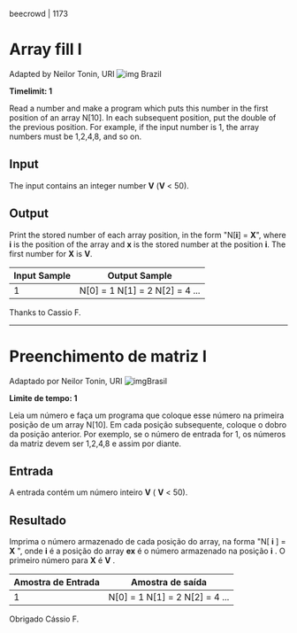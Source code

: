 beecrowd | 1173

# Array fill I

Adapted by Neilor Tonin, URI ![img](https://resources.beecrowd.com.br/gallery/images/flags/br.gif) Brazil

**Timelimit: 1**

Read a number and make a program which puts this number in the first position of an array N[10]. In each subsequent position, put the double of the previous position. For example, if the input number is 1, the array numbers must be 1,2,4,8, and so on.

## Input

The input contains an integer number **V** (**V** < 50).

## Output

Print the stored number of each array position, in the form "N[**i**] = **X**", where **i** is the position of the array and **x** is the stored number at the position **i**. The first number for **X** is **V**.

| Input Sample | Output Sample                  |
| ------------ | ------------------------------ |
| 1            | N[0] = 1 N[1] = 2 N[2] = 4 ... |

Thanks to Cassio F.

__________

# Preenchimento de matriz I

Adaptado por Neilor Tonin, URI ![img](https://resources.beecrowd.com.br/gallery/images/flags/br.gif)Brasil

**Limite de tempo: 1**

Leia um número e faça um programa que coloque esse número na primeira posição de um array N[10]. Em cada posição subsequente, coloque o dobro da posição anterior. Por exemplo, se o número de entrada for 1, os números da matriz devem ser 1,2,4,8 e assim por diante.

## Entrada

A entrada contém um número inteiro **V** ( **V** < 50).

## Resultado

Imprima o número armazenado de cada posição do array, na forma "N[ **i** ] = **X** ", onde **i** é a posição do array **ex** é o número armazenado na posição **i** . O primeiro número para **X** é **V** .

| Amostra de Entrada | Amostra de saída               |
| ------------------ | ------------------------------ |
| 1                  | N[0] = 1 N[1] = 2 N[2] = 4 ... |

Obrigado Cássio F.

